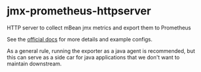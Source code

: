 # jmx-prometheus-httpserver
HTTP server to collect mBean jmx metrics and export them to Prometheus

See the [official docs](https://github.com/prometheus/jmx_exporter) for more details and example configs.

As a general rule, running the exporter as a java agent is recommended, 
but this can serve as a side car for java applications that we don't want to maintain downstream.
